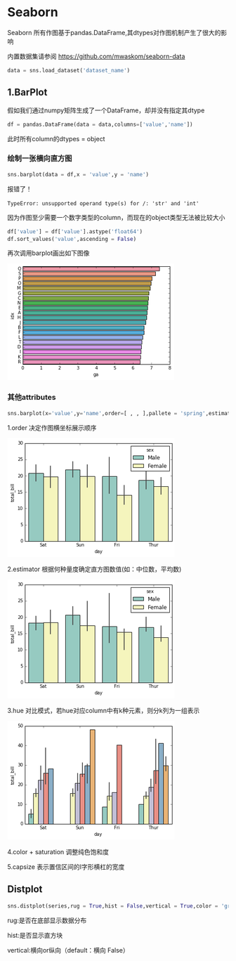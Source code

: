 # Seaborn  

Seaborn 所有作图基于pandas.DataFrame,其dtypes对作图机制产生了很大的影响  

内置数据集请参阅 https://github.com/mwaskom/seaborn-data  

```python  
data = sns.load_dataset('dataset_name')
```

## 1.BarPlot  

假如我们通过numpy矩阵生成了一个DataFrame，却并没有指定其dtype  

```python 
df = pandas.DataFrame(data = data,columns=['value','name'])
```   

此时所有column的dtypes = object  

### 绘制一张横向直方图  

```python   
sns.barplot(data = df,x = 'value',y = 'name')
```

报错了！

``` TypeError: unsupported operand type(s) for /: 'str' and 'int' ```  

因为作图至少需要一个数字类型的column，而现在的object类型无法被比较大小  

```python
df['value'] = df['value'].astype('float64')  
df.sort_values('value',ascending = False) 
```

再次调用barplot画出如下图像  

![](figures/barplot1.png)

### 其他attributes  

```python
sns.barplot(x='value',y='name',order=[ , , ],pallete = 'spring',estimator = median, hue='sex')
```

1.order 决定作图横坐标展示顺序  

![](figures/order.png)  

2.estimator 根据何种量度确定直方图数值(如：中位数，平均数)  

![](figures/estimator.png)  

3.hue 对比模式，若hue对应column中有k种元素，则分k列为一组表示  

![](figures/hue.png)  

4.color + saturation 调整纯色饱和度  

5.capsize 表示置信区间的I字形横杠的宽度

## Distplot  

```python  
sns.distplot(series,rug = True,hist = False,vertical = True,color = 'green')  
```   
rug:是否在底部显示数据分布  

hist:是否显示直方块  

vertical:横向or纵向（default：横向 False）  



